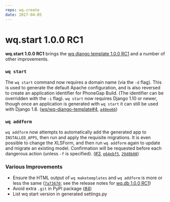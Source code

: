 ```yaml
---
repo: wq.create
date: 2017-04-05
---
```


# wq.start 1.0.0 RC1

**wq.start 1.0.0 RC1** brings the [wq django template 1.0.0 RC1] and a number of other improvements.

### `wq start`

The `wq start` command now requires a domain name (via the `-d` flag).  This is used to generate the default Apache configuration, and is also reversed to create an application identifier for PhoneGap Build.  (The identifier can be overridden with the `-i` flag).  `wq start` now requires Django 1.10 or newer, though once an application is generated with `wq start` it can still be used with Django 1.8. ([wq/wq-django-template#4](https://github.com/wq/wq-django-template/issues/4), [`a40ee66`](https://github.com/wq/wq.create/commit/a40ee66))

### `wq addform`

`wq addform` now attempts to automatically add the generated app to `INSTALLED_APPS`, then run and apply the requisite migrations.  It is even possible to change the XLSForm, and then run `wq addform` again to update and migrate an existing model.  Confirmation will be requested before each dangerous action (unless `-f` is specified). ([#3](https://github.com/wq/wq.create/issues/3), [`e64ebf5`](https://github.com/wq/wq.create/commit/e64ebf5), [`29d8b08`](https://github.com/wq/wq.create/commit/29d8b08))

### Various Improvements
 * Ensure the HTML output of `wq maketemplates` and `wq addform` is  more or less the same ([`7a73670`](https://github.com/wq/wq.create/commit/7a73670); see the release notes for [wq.db 1.0.0 RC1])
 * Avoid extra `.git` in PyPI package ([#4](https://github.com/wq/wq.create/issues/4))
 * List wq start version in generated settings.py

[wq django template 1.0.0 RC1]: ./wq-django-template-1.0.0rc1.md
[wq.db 1.0.0 RC1]: ./wq.db-1.0.0rc1.md
